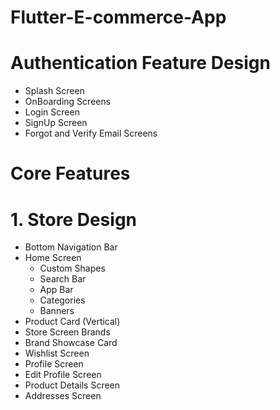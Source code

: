 # Flutter-E-commerce-App
# Authentication Feature Design
- Splash Screen
- OnBoarding Screens
- Login Screen
- SignUp Screen
- Forgot and Verify Email Screens
  
# Core Features 
# 1. Store Design
- Bottom Navigation Bar
- Home Screen
   - Custom Shapes
   - Search Bar
   - App Bar
   - Categories
   - Banners
- Product Card (Vertical)
- Store Screen Brands 
- Brand Showcase Card
- Wishlist Screen
- Profile Screen
- Edit Profile Screen
- Product Details Screen
- Addresses Screen
